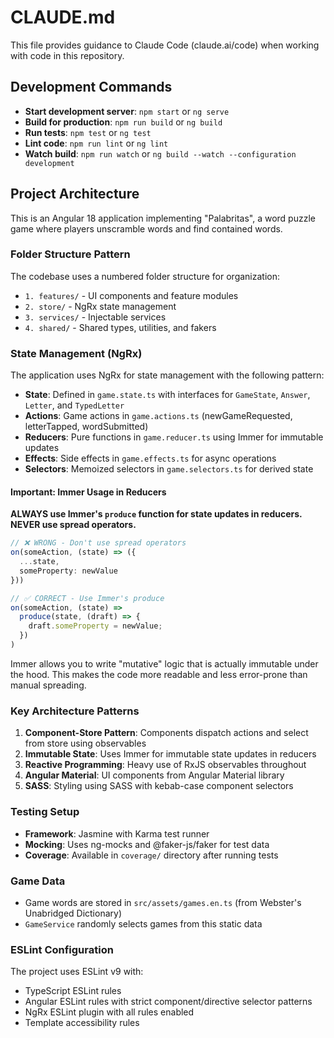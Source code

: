 # CLAUDE.md

This file provides guidance to Claude Code (claude.ai/code) when working with code in this repository.

## Development Commands

- **Start development server**: `npm start` or `ng serve`
- **Build for production**: `npm run build` or `ng build`
- **Run tests**: `npm test` or `ng test`
- **Lint code**: `npm run lint` or `ng lint`
- **Watch build**: `npm run watch` or `ng build --watch --configuration development`

## Project Architecture

This is an Angular 18 application implementing "Palabritas", a word puzzle game where players unscramble words and find contained words.

### Folder Structure Pattern

The codebase uses a numbered folder structure for organization:
- `1. features/` - UI components and feature modules
- `2. store/` - NgRx state management
- `3. services/` - Injectable services
- `4. shared/` - Shared types, utilities, and fakers

### State Management (NgRx)

The application uses NgRx for state management with the following pattern:
- **State**: Defined in `game.state.ts` with interfaces for `GameState`, `Answer`, `Letter`, and `TypedLetter`
- **Actions**: Game actions in `game.actions.ts` (newGameRequested, letterTapped, wordSubmitted)
- **Reducers**: Pure functions in `game.reducer.ts` using Immer for immutable updates
- **Effects**: Side effects in `game.effects.ts` for async operations
- **Selectors**: Memoized selectors in `game.selectors.ts` for derived state

#### Important: Immer Usage in Reducers

**ALWAYS use Immer's `produce` function for state updates in reducers. NEVER use spread operators.**

```typescript
// ❌ WRONG - Don't use spread operators
on(someAction, (state) => ({
  ...state,
  someProperty: newValue
}))

// ✅ CORRECT - Use Immer's produce
on(someAction, (state) =>
  produce(state, (draft) => {
    draft.someProperty = newValue;
  })
)
```

Immer allows you to write "mutative" logic that is actually immutable under the hood. This makes the code more readable and less error-prone than manual spreading.

### Key Architecture Patterns

1. **Component-Store Pattern**: Components dispatch actions and select from store using observables
2. **Immutable State**: Uses Immer for immutable state updates in reducers
3. **Reactive Programming**: Heavy use of RxJS observables throughout
4. **Angular Material**: UI components from Angular Material library
5. **SASS**: Styling using SASS with kebab-case component selectors

### Testing Setup

- **Framework**: Jasmine with Karma test runner
- **Mocking**: Uses ng-mocks and @faker-js/faker for test data
- **Coverage**: Available in `coverage/` directory after running tests

### Game Data

- Game words are stored in `src/assets/games.en.ts` (from Webster's Unabridged Dictionary)
- `GameService` randomly selects games from this static data

### ESLint Configuration

The project uses ESLint v9 with:
- TypeScript ESLint rules
- Angular ESLint rules with strict component/directive selector patterns
- NgRx ESLint plugin with all rules enabled
- Template accessibility rules